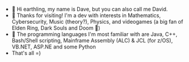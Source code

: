 - 👋 Hi earthling, my name is Dave, but you can also call me David.
- 👀 Thanks for visiting! I'm a dev with interests in Mathematics, Cybersecurity, Music (theory?), Physics, and videogames (a big fan of Elden Ring, Dark Souls and Doom 👀)
- 🌱 The programming languages I'm most familiar with are Java, C++, Bash/Shell scripting, Mainframe Assembly (ALC) & JCL (for z/OS), VB.NET, ASP.NE and some Python
- That's all =)
<!---
dave0196/dave0196 is a ✨ special ✨ repository because its `README.md` (this file) appears on your GitHub profile.
You can click the Preview link to take a look at your changes.
--->
